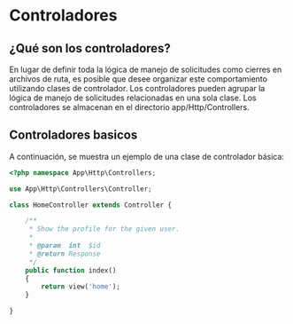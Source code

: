 # Controladores

## ¿Qué son los controladores?
En lugar de definir toda la lógica de manejo de solicitudes como cierres en archivos de ruta, es posible que desee organizar este comportamiento utilizando clases de controlador. Los controladores pueden agrupar la lógica de manejo de solicitudes relacionadas en una sola clase. Los controladores se almacenan en el directorio app/Http/Controllers.

## Controladores basicos
A continuación, se muestra un ejemplo de una clase de controlador básica:

```php
<?php namespace App\Http\Controllers;

use App\Http\Controllers\Controller;

class HomeController extends Controller {

    /**
     * Show the profile for the given user.
     *
     * @param  int  $id
     * @return Response
     */
    public function index()
    {
        return view('home');
    }

}
````

